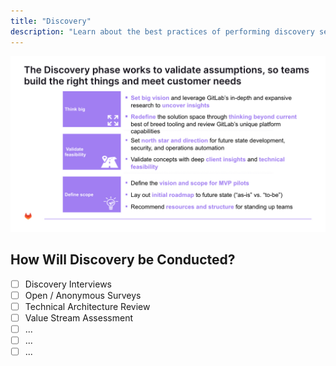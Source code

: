 ```yaml
---
title: "Discovery"
description: "Learn about the best practices of performing discovery sessions with a Customer."
---
```


![Discovery.jpg](./Discovery.jpg)

## How Will Discovery be Conducted?

* [ ] Discovery Interviews
* [ ] Open / Anonymous Surveys
* [ ] Technical Architecture Review
* [ ] Value Stream Assessment
* [ ] ...
* [ ] ...
* [ ] ...
